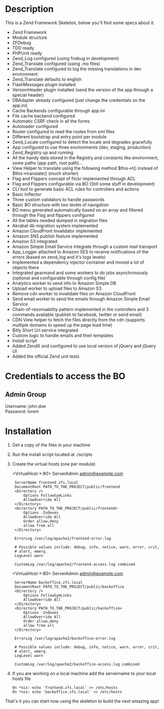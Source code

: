 Description
===========

This is a Zend Framework Skeleton, below you'll find some specs about it.

* Zend Framework
* Module structure
* ZFDebug
* TDD ready
* PHPUnit ready
* Zend_Log configured (using firebug in development)
* Zend_Translate configured (using .mo files)
* Zend_Translate configured to log the missing translations in dev environment
* Zend_Translate defaults to english
* FlashMessages plugin installed
* VersionHeader plugin installed (send the version of the app through a special header)
* DBAdapter already configured (just change the credentials on the app.ini)
* Cache Backends configurable through app.ini
* File cache backend configured
* Automatic CSRF check in all the forms
* Autoloader configured
* Router configured to read the routes from xml files
* Different bootstrap and entry point per module
* Zend_Locale configured to detect the locale and degrades gracefully
* App configured to use three environments (dev, staging, production)
* Zend_Registry up and running
* All the handy data stored in the Registry and constants like environment, some paths (app path, root path)...
* View Helper to translate using the following method $this->t() instead of $this->translate() (much shorter)
* Flag and Flippers concept of flickr implemented through ACL
* Flag and Flippers configurable via BO (Still some stuff in development)
* CLI tool to generate basic ACL rules for controllers and actions
* Basic Inflector
* Three custom validators to handle passwords
* Basic BO structure with two levels of navigation
* BO menu generated automatically based on an array and filtered through the Flag and flippers configured
* All the tables needed dumped in migration files
* Akrabat db migration system implemented
* Amazon CloudFront Invalidator implemented
* Amazon SNS publish feature implemented
* Amazon S3 integrated
* Amazon Simple Email Service integrate through a custom mail transport
* App_Logger attached to Amazon SES to receive notifications of the errors (based on zend_log and it's logs levels)
* Implemented a dependency injector container and moved a lot of objects there
* Integrated gearmand and some workers to do jobs asynchronously (optional and configurable through config file)
* Analytics worker to send info to Amazon Simple DB
* Upload worker to upload files to Amazon S3
* Remove cdn worker to invalidate files on Amazon CloudFront
* Send email worker to send the emails through Amazon Simple Email Service
* Chain-of-resonsability pattern implemented in the controllers and 3 commands available (publish to facebook, twitter or send email)
* CDN View helper to fetch the files directly from the cdn (supports multiple domains to speed up the page load time)
* Bitly Short Url service integrated
* Custom logic to handle emails and their templates
* Install script
* Added ZendX and configured to use local version of jQuery and jQuery UI
* Added the official Zend unit tests


Credentials to access the BO
============================

Admin Group
-----------
Username: john.doe  
Password: lorem

Installation
============

1. Get a copy of the files in your machine
2. Run the install script located at ./scripts
3. Create the virtual hosts (one per module)
    
    <VirtualHost *:80>
        ServerAdmin admin@example.com
        
        ServerName frontend.zfs.local
        DocumentRoot PATH_TO_THE_PROJECT/public/frontend
        <Directory />
            Options FollowSymLinks
            AllowOverride All 
        </Directory>
        <Directory PATH_TO_THE_PROJECT/public/frontend>
            Options -Indexes
            AllowOverride All
            Order allow,deny
            allow from all
        </Directory>
        
        ErrorLog /var/log/apache2/frontend-error.log
        
        # Possible values include: debug, info, notice, warn, error, crit,
        # alert, emerg.
        LogLevel warn
        
        CustomLog /var/log/apache2/frontend-access.log combined
    </VirtualHost>
    
    <VirtualHost *:80>
        ServerAdmin admin@example.com
        
        ServerName backoffice.zfs.local
        DocumentRoot PATH_TO_THE_PROJECT/public/backoffice
        <Directory />
            Options FollowSymLinks
            AllowOverride All 
        </Directory>
        <Directory PATH_TO_THE_PROJECT/public/backoffice>
            Options -Indexes
            AllowOverride All
            Order allow,deny
            allow from all
        </Directory>
        
        ErrorLog /var/log/apache2/backoffice-error.log
        
        # Possible values include: debug, info, notice, warn, error, crit,
        # alert, emerg.
        LogLevel warn
        
        CustomLog /var/log/apache2/backoffice-access.log combined
    </VirtualHost>

5. If you are working on a local machine add the servername to your local hosts file

    `On *nix: echo 'frontend.zfs.local' >> /etc/hosts`  
    `On *nix: echo 'backoffice.zfs.local' >> /etc/hosts`

That's it you can start now using the skeleton to build the next amazing app!